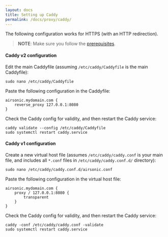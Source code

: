 ```yaml
---
layout: docs
title: Setting up Caddy
permalink: /docs/proxy/caddy/
---
```


The following configuration works for HTTPS (with an HTTP redirection).

> **NOTE**: Make sure you follow the [prerequisites](/docs/proxy/prerequisites/).

#### Caddy v2 configuration

Edit the main Caddyfile (assuming `/etc/caddy/Caddyfile` is the main Caddyfile):

```
sudo nano /etc/caddy/Caddyfile
```

Paste the following configuration in the Caddyfile:

```caddy
airsonic.mydomain.com {
    reverse_proxy 127.0.0.1:8080
}
```

Check the Caddy config for validity, and then restart the Caddy service:

```
caddy validate --config /etc/caddy/Caddyfile 
sudo systemctl restart caddy.service
```

#### Caddy v1 configuration

Create a new virtual host file (assumes `/etc/caddy/caddy.conf` is your main file, and includes all `*.conf` files in `/etc/caddy/caddy.conf.d/` directory):

```
sudo nano /etc/caddy/caddy.conf.d/airsonic.conf
```

Paste the following configuration in the virtual host file:

```caddy
airsonic.mydomain.com {
    proxy / 127.0.0.1:8080 {
        transparent
    }
}
```

Check the Caddy config for validity, and then restart the Caddy service:

```
caddy -conf /etc/caddy/caddy.conf -validate
sudo systemctl restart caddy.service
```
